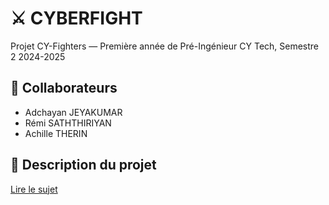 # ⚔️ CYBERFIGHT
Projet CY-Fighters — Première année de Pré-Ingénieur CY Tech, Semestre 2 2024-2025

## 👥 Collaborateurs
- Adchayan JEYAKUMAR
- Rémi SATHTHIRIYAN
- Achille THERIN

## 📄 Description du projet 
[Lire le sujet](./Projet_CY-Fighters_preing1_2024_2025_v1.0.pdf)

